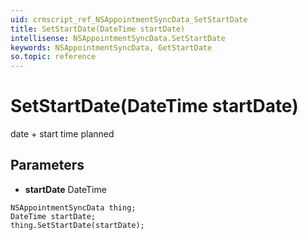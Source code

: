 ```yaml
---
uid: crmscript_ref_NSAppointmentSyncData_SetStartDate
title: SetStartDate(DateTime startDate)
intellisense: NSAppointmentSyncData.SetStartDate
keywords: NSAppointmentSyncData, GetStartDate
so.topic: reference
---
```


# SetStartDate(DateTime startDate)

date + start time planned

## Parameters

* **startDate** DateTime

```crmscript
NSAppointmentSyncData thing;
DateTime startDate;
thing.SetStartDate(startDate);
```

